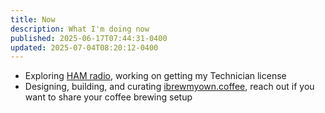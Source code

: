 ```yaml
---
title: Now
description: What I'm doing now
published: 2025-06-17T07:44:31-0400
updated: 2025-07-04T08:20:12-0400
---
```


- Exploring [HAM radio](https://en.wikipedia.org/wiki/Amateur_radio), working on getting my Technician license
- Designing, building, and curating [ibrewmyown.coffee](https://ibrewmyown.coffee), reach out if you want to share your coffee brewing setup
